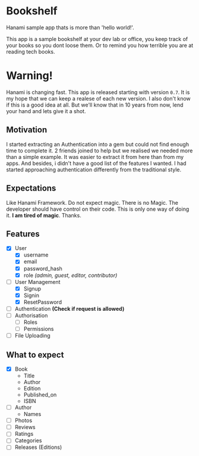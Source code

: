 # Bookshelf
Hanami sample app thats is more than 'hello world!'.

This app is a sample bookshelf at your dev lab or office, you keep track of your books so you dont loose them. Or to remind you how terrible you are at reading tech books.

# Warning!
Hanami is changing fast. This app is released starting with version `0.7`. It is my hope that we can keep a realese of each new version. I also don't know if this is a good idea at all. But we'll know that in 10 years from now, lend your hand and lets give it a shot.

## Motivation
I started extracting an Authentication into a gem but could not find enough time to complete it. 2 friends joined to help but we realised we needed more than a simple example. It was easier to extract it from here than from my apps. And besides, i didn't have a good list of the features I wanted. I had started approaching authentication differently from the traditional style.

## Expectations
Like Hanami Framework. Do not expect magic. There is no Magic. The developer should have control on their code. This is only one way of doing it. **I am tired of magic**. Thanks.

## Features
* [x] User
  * [x] username
  * [x] email
  * [x] password_hash
  * [x] role *(admin, guest, editor, contributor)*
* [ ] User Management
  * [x] Signup
  * [x] Signin
  * [x] ResetPassword
* [ ] Authentication **(Check if request is allowed)**
* [ ] Authorisation
  * [ ] Roles
  * [ ] Permissions
* [ ] File Uploading

## What to expect
* [x] Book
  * Title
  * Author
  * Edition
  * Published_on
  * ISBN
* [ ] Author
  * Names
* [ ] Photos
* [ ] Reviews
* [ ] Ratings
* [ ] Categories
* [ ] Releases (Editions)
